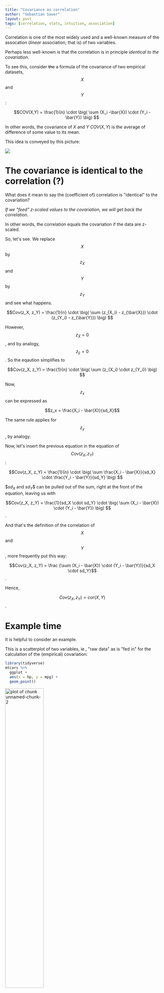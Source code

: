 ```yaml
---
title: "Covariance as correlation"
author: "Sebastian Sauer"
layout: post
tags: [correlation, stats, intuition, association]
---
```





Correlation is one of the most widely used and a well-known measure of the assocation (*linear* association, that is) of two variables.

Perhaps less well-known is that the correlation is in principle *identical to the covariation*.

To see this, consider ~~the~~ a formula of the covariance of two empirical datasets, $$X$$ and $$Y$$:

$$COV(X,Y) = \frac{1}{n} \cdot \big( \sum (X_i -\bar{X}) \cdot (Y_i - \bar{Y}) \big) $$

In other words, the covariance of $X$ and $Y$ $COV(X,Y)$ is the average of difference of some value to its mean.

This idea is conveyed by this picture:

![](https://sebastiansauer.github.io/images/2017-04-25/corr1.png)


# The covariance is identical to the correlation (?)
What does it mean to say the (coefficient of) correlation is "identical" to the covariation?

*If we "feed" z-scaled values to the covariation, we will get back the correlation*.

In other words, the correlation equals the covariation if the data are z-scaled.

So, let's see. We replace $$X$$ by $$z_X$$ and $$Y$$ by $$z_Y$$ and see what happens.

$$Cov(z_X, z_Y) = \frac{1}{n} \cdot \big( \sum (z_{X_i} - z_{\bar{X}}) \cdot (z_{Y_i} - z_{\bar{Y}}) \big) $$

However, $$z_{\bar{X}} = 0$$, and by analogy, $$z_{\bar{y}} = 0$$. So the eqaution simplifies to

$$Cov(z_X, z_Y) = \frac{1}{n} \cdot \big( \sum (z_{X_i} \cdot z_{Y_i}) \big) $$

Now, $$z_x$$ can be expressed as

$$z_x = \frac{X_i - \bar{X}}{sd_X}$$

The same rule applies for $$z_y$$, by analogy.


Now, let's insert the previous equation in the equation of $$Cov(z_X, z_Y)$$:

$$Cov(z_X, z_Y) = \frac{1}{n} \cdot \big( \sum \frac{X_i - \bar{X}}{sd_X} \cdot \frac{Y_i - \bar{Y}}{sd_Y} \big) $$

$$sd_X$ and $sd_Y$$ can be pulled out of the sum, right at the front of the equation, leaving us with

$$Cov(z_X, z_Y) = \frac{1}{sd_X \cdot sd_Y} \cdot \big( \sum (X_i - \bar{X}) \cdot (Y_i - \bar{Y}) \big) $$.

And that's the definition of the correlation of $$X$$ and $$Y$$, more frequently put this way:

$$Cov(z_X, z_Y) = \frac  {\sum (X_i - \bar{X}) \cdot (Y_i - \bar{Y})}{sd_X \cdot sd_Y}$$.


Hence,

$$Cov(z_X, z_Y) = cor(X,Y)$$.

# Example time

It is helpful to consider an example.

This is a scatterplot of two variables, ie., "raw data" as is "fed in" for the calculation of the (empirical) covariation:


```r
library(tidyverse)
mtcars %>% 
  ggplot +
  aes(x = hp, y = mpg) +
  geom_point()
```

<img src="https://sebastiansauer.github.io/images/2017-04-25/unnamed-chunk-2-1.png" title="plot of chunk unnamed-chunk-2" alt="plot of chunk unnamed-chunk-2" width="50%" />


And now, let's z-scale the two variables and draw the same diagram again:


```r
mtcars %>% 
  select(hp, mpg) %>% 
  mutate_all(funs(scale)) %>% 
  ggplot +
  aes(x = hp, y = mpg) +
  geom_point()
```

<img src="https://sebastiansauer.github.io/images/2017-04-25/unnamed-chunk-3-1.png" title="plot of chunk unnamed-chunk-3" alt="plot of chunk unnamed-chunk-3" width="50%" />

Now, what's the difference? Nada, no difference. That's reassuring, because we just derived that the assocation of the variables is the same - no matter if use the raw data or z-scaled data as input. The diagrams confirms this in an more intuitive way.

# Summary

The correlation is a "special case" of the covariance; it is the case when we feed z-scaled data to the covariance.

Happy data analyzing!
